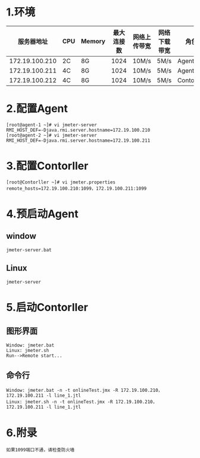 # 1.环境
|服务器地址|CPU|Memory|最大连接数|网络上传带宽|网络下载带宽|角色|
|---|---|---|---|---|---|---|
|172.19.100.210|2C|8G|1024|10M/s|5M/s|Agent|
|172.19.100.211|4C|8G|1024|10M/s|5M/s|Agent|
|172.19.100.212|4C|8G|1024|10M/s|5M/s|Contorller|
# 2.配置Agent
```
[root@agent-1 ~]# vi jmeter-server
RMI_HOST_DEF=-Djava.rmi.server.hostname=172.19.100.210
[root@agent-2 ~]# vi jmeter-server
RMI_HOST_DEF=-Djava.rmi.server.hostname=172.19.100.211
```
# 3.配置Contorller
```
[root@Contorller ~]# vi jmeter.properties
remote_hosts=172.19.100.210:1099，172.19.100.211:1099
```
# 4.预启动Agent
## window
```
jmeter-server.bat
```
## Linux
```
jmeter-server
```
# 5.启动Contorller
## 图形界面
```
Window: jmeter.bat
Linux: jmeter.sh
Run-->Remote start...
```
## 命令行
```
Window: jmeter.bat -n -t onlineTest.jmx -R 172.19.100.210，172.19.100.211 -l line_1.jtl
Linux: jmeter.sh -n -t onlineTest.jmx -R 172.19.100.210，172.19.100.211 -l line_1.jtl
```
# 6.附录
```
如果1099端口不通，请检查防火墙
```

